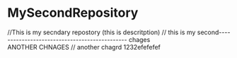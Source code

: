 # MySecondRepository
//This is my secndary repostory (this is descritption)
// this is my second---------------------------------------------- chages  
ANOTHER CHNAGES 
// another chagrd 1232efefefef

